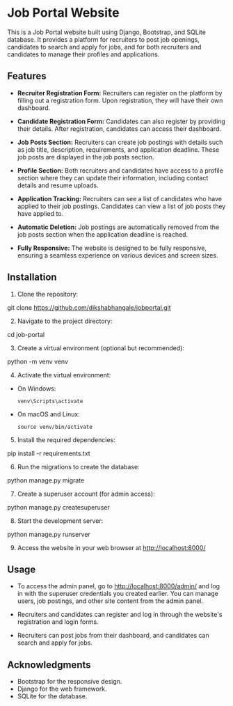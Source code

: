 # Job Portal Website

This is a Job Portal website built using Django, Bootstrap, and SQLite database. It provides a platform for recruiters to post job openings, candidates to search and apply for jobs, and for both recruiters and candidates to manage their profiles and applications.

## Features

- **Recruiter Registration Form:** Recruiters can register on the platform by filling out a registration form. Upon registration, they will have their own dashboard.

- **Candidate Registration Form:** Candidates can also register by providing their details. After registration, candidates can access their dashboard.

- **Job Posts Section:** Recruiters can create job postings with details such as job title, description, requirements, and application deadline. These job posts are displayed in the job posts section.

- **Profile Section:** Both recruiters and candidates have access to a profile section where they can update their information, including contact details and resume uploads.

- **Application Tracking:** Recruiters can see a list of candidates who have applied to their job postings. Candidates can view a list of job posts they have applied to.

- **Automatic Deletion:** Job postings are automatically removed from the job posts section when the application deadline is reached.

- **Fully Responsive:** The website is designed to be fully responsive, ensuring a seamless experience on various devices and screen sizes.

## Installation

1. Clone the repository:

git clone https://github.com/dikshabhangale/jobportal.git


2. Navigate to the project directory:

cd job-portal

3. Create a virtual environment (optional but recommended):

python -m venv venv


4. Activate the virtual environment:

- On Windows:

  ```
  venv\Scripts\activate
  ```

- On macOS and Linux:

  ```
  source venv/bin/activate
  ```

5. Install the required dependencies:

pip install -r requirements.txt

6. Run the migrations to create the database:

python manage.py migrate

7. Create a superuser account (for admin access):

python manage.py createsuperuser

8. Start the development server:

python manage.py runserver

9. Access the website in your web browser at [http://localhost:8000/](http://localhost:8000/)

## Usage

- To access the admin panel, go to [http://localhost:8000/admin/](http://localhost:8000/admin/) and log in with the superuser credentials you created earlier. You can manage users, job postings, and other site content from the admin panel.

- Recruiters and candidates can register and log in through the website's registration and login forms.

- Recruiters can post jobs from their dashboard, and candidates can search and apply for jobs.



## Acknowledgments

- Bootstrap for the responsive design.
- Django for the web framework.
- SQLite for the database.





